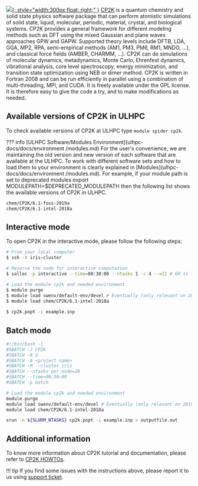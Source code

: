 [![](https://upload.wikimedia.org/wikipedia/commons/9/99/CP2K_logo.png){: style="width:300px;float: right;" }](https://www.cp2k.org/)
[CP2K](https://www.cp2k.org/) is a quantum chemistry and solid state physics software package that can perform atomistic
simulations of solid state, liquid, molecular, periodic, material, crystal, and biological systems.
CP2K provides a general framework for different modeling methods such as DFT using the mixed
Gaussian and plane waves approaches GPW and GAPW. Supported theory levels include DFTB, LDA,
GGA, MP2, RPA, semi-empirical methods (AM1, PM3, PM6, RM1, MNDO, …), and classical force
fields (AMBER, CHARMM, …). CP2K can do simulations of molecular dynamics, metadynamics,
Monte Carlo, Ehrenfest dynamics, vibrational analysis, core level spectroscopy, energy minimization,
and transition state optimization using NEB or dimer method.
CP2K is written in Fortran 2008 and can be run efficiently in parallel using a combination of multi-threading,
MPI, and CUDA. It is freely available under the GPL license.
It is therefore easy to give the code a try, and to make modifications as needed.

## Available versions of CP2K in ULHPC
To check available versions of CP2K at ULHPC type `module spider cp2k`.

??? info [ULHPC Software/Modules Environment](ulhpc-docs/docs/environment
     /modules.md)
     For the user's convenience, we are maintaining the old
     version and new version of each software that are available at
     the ULHPC. To work with different software sets and how to
     load them to your environment is
     clearly explained in [Modules](ulhpc-docs/docs/environment
     /modules.md). For example, if your module path is set to deprecated modules
     export MODULEPATH=$DEPRECATED_MODULEPATH then
     the following list shows the available versions of CP2K in ULHPC.
     
```bash
chem/CP2K/6.1-foss-2019a
chem/CP2K/6.1-intel-2018a
```

## Interactive mode
To open CP2K in the interactive mode, please follow the following steps:

```bash
# From your local computer
$ ssh -X iris-cluster

# Reserve the node for interactive computation
$ salloc -p interactive --time=00:30:00 --ntasks 1 -c 4 --x11 # OR si --x11 [...]

# Load the module cp2k and needed environment 
$ module purge
$ module load swenv/default-env/devel # Eventually (only relevant on 2019a software environment) 
$ module load chem/CP2K/6.1-intel-2018a
        
$ cp2k.popt -i example.inp 
```

## Batch mode
```bash
#!/bin/bash -l
#SBATCH -J CP2K
#SBATCH -N 2
#SBATCH -A <project name>
#SBATCH -M --cluster iris 
#SBATCH --ntasks-per-node=28
#SBATCH --time=00:30:00
#SBATCH -p batch

# Load the module cp2k and needed environment 
module purge
module load swenv/default-env/devel # Eventually (only relevant on 2019a software environment) 
module load chem/CP2K/6.1-intel-2018a 

srun -n ${SLURM_NTASKS} cp2k.popt -i example.inp > outputfile.out
```
## Additional information
To know more information about CP2K tutorial and documentation,
please refer to [CP2K HOWTOs](https://www.cp2k.org/howto).

!!! tip
    If you find some issues with the instructions above,
    please report it to us using [support ticket](https://hpc.uni.lu/support).

